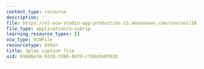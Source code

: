 ```yaml
---
content_type: resource
description: ''
file: https://ol-ocw-studio-app-production.s3.amazonaws.com/courses/18-06sc-linear-algebra-fall-2011/b98d6e16932833068bfdc7b6a3e0762d_nHlE7EgJFds.srt
file_type: application/x-subrip
learning_resource_types: []
ocw_type: OCWFile
resourcetype: Other
title: 3play caption file
uid: b98d6e16-9328-3306-8bfd-c7b6a3e0762d
---
```

